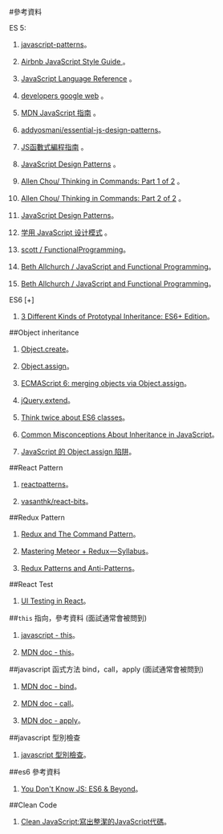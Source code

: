 



#參考資料

ES 5:

1. [javascript-patterns](http://shichuan.github.io/javascript-patterns/)。

2. [Airbnb JavaScript Style Guide ](https://github.com/airbnb/javascript) 。

3. [JavaScript Language Reference](https://docs.microsoft.com/en-us/scripting/javascript/javascript-language-reference) 。

4. [developers google web](https://developers.google.com/web/) 。

5. [MDN JavaScript 指南](https://developer.mozilla.org/zh-TW/docs/Web/JavaScript/Guide) 。

6. [addyosmani/essential-js-design-patterns](https://github.com/addyosmani/essential-js-design-patterns)。

7. [JS函數式編程指南](https://www.gitbook.com/book/llh911001/mostly-adequate-guide-chinese/details) 。

8. [JavaScript Design Patterns](http://www.dofactory.com/javascript/design-patterns) 。

9. [Allen Chou/ Thinking in Commands: Part 1 of 2](https://code.tutsplus.com/tutorials/thinking-in-commands-part-1-of-2--active-3383) 。

10. [Allen Chou/ Thinking in Commands: Part 2 of 2](https://code.tutsplus.com/tutorials/thinking-in-commands-part-2-of-2--active-3537) 。

11. [JavaScript Design Patterns](https://www.joezimjs.com/javascript/javascript-design-patterns-singleton/)。

12. [学用 JavaScript 设计模式](http://wiki.jikexueyuan.com/project/javascript-design-patterns/) 。

13. [scott / FunctionalProgramming](http://scott.sauyet.com/Javascript/Talk/FunctionalProgramming/)。

14. [Beth Allchurch / JavaScript and Functional Programming](https://bethallchurch.github.io/JavaScript-and-Functional-Programming/)。

15. [Beth Allchurch / JavaScript and Functional Programming](https://bethallchurch.github.io/JavaScript-and-Functional-Programming/)。

ES6 [+]

1. [3 Different Kinds of Prototypal Inheritance: ES6+ Edition](https://medium.com/javascript-scene/3-different-kinds-of-prototypal-inheritance-es6-edition-32d777fa16c9)。


##Object inheritance

1. [Object.create](https://developer.mozilla.org/zh-TW/docs/Web/JavaScript/Reference/Global_Objects/Object/create)。

2. [Object.assign](https://developer.mozilla.org/zh-TW/docs/Web/JavaScript/Reference/Global_Objects/Object/assign)。

3. [ECMAScript 6: merging objects via Object.assign](http://2ality.com/2014/01/object-assign.html)。

4. [jQuery.extend](https://api.jquery.com/jquery.extend/)。

5. [Think twice about ES6 classes](http://christianalfoni.github.io/javascript/2015/01/01/think-twice-about-classes.html)。

6. [Common Misconceptions About Inheritance in JavaScript](https://medium.com/javascript-scene/common-misconceptions-about-inheritance-in-javascript-d5d9bab29b0a)。

7. [JavaScript 的 Object.assign 陷阱](https://jigsawye.com/2015/10/06/javascript-object-assign/)。



##React Pattern

1. [reactpatterns](https://github.com/chantastic/reactpatterns.com)。

2. [vasanthk/react-bits](https://github.com/vasanthk/react-bits?utm_source=mybridge&utm_medium=blog&utm_campaign=read_more)。



##Redux Pattern

1. [Redux and The Command Pattern](https://medium.com/front-end-developers/the-command-pattern-c51292e22ea7)。

2. [Mastering Meteor + Redux — Syllabus](https://medium.com/modern-user-interfaces/mastering-meteor-redux-syllabus-9bf9e1515cbf)。

3. [Redux Patterns and Anti-Patterns](https://tech.affirm.com/redux-patterns-and-anti-patterns-7d80ef3d53bc)。



##React Test

1. [UI Testing in React](https://voice.kadira.io/ui-testing-in-react-74fd90a5d58b)。



##```this``` 指向，參考資料 (面試通常會被問到)

1. [javascript - this](https://software.intel.com/zh-cn/blogs/2013/10/09/javascript-this)。

2. [MDN doc - this](https://developer.mozilla.org/en-US/docs/Web/JavaScript/Reference/Operators/this)。



##javascript 函式方法 bind，call，apply (面試通常會被問到)

1. [MDN doc - bind](https://developer.mozilla.org/en-US/docs/Web/JavaScript/Reference/Global_Objects/Function/bind)。

2. [MDN doc - call](https://developer.mozilla.org/en-US/docs/Web/JavaScript/Reference/Global_Objects/Function/call)。

3. [MDN doc - apply](https://developer.mozilla.org/en-US/docs/Web/JavaScript/Reference/Global_Objects/Function/apply)。



##javascript 型別檢查

1. [javascript 型別檢查](https://developer.mozilla.org/zh-TW/docs/Web/JavaScript/Reference/Operators/typeof)。


##es6 參考資料

1. [You Don't Know JS: ES6 & Beyond](https://github.com/getify/You-Dont-Know-JS/tree/master/es6%20%26%20beyond)。


##Clean Code

1. [Clean JavaScript:寫出整潔的JavaScript代碼](https://segmentfault.com/a/1190000008039771#articleHeader0)。








